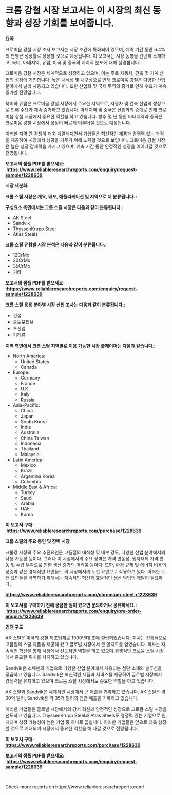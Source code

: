<p><h1>크롬 강철 시장 보고서는 이 시장의 최신 동향과 성장 기회를 보여줍니다.</h1></p><p><strong>요약</strong></p>
<p><p>크로미움 강철 시장 조사 보고서는 시장 조건에 특화되어 있으며, 예측 기간 동안 6.4%의 연평균 성장률로 성장할 것으로 예상됩니다. 이 보고서는 시장 동향을 간단히 소개하고, 북미, 아태지역, 유럽, 미국 및 중국의 지리적 분포에 대해 설명합니다.</p><p>크로미움 강철 시장은 세계적으로 성장하고 있으며, 이는 주로 자동차, 건축 및 기계 산업의 성장에 기인합니다. 높은 내식성 및 내구성으로 인해 크로미움 강철은 다양한 산업 분야에서 널리 사용되고 있습니다. 또한 산업화 및 국제 무역의 증가로 인해 수요가 계속 증가할 전망입니다.</p><p>북미와 유럽은 크로미움 강철 시장에서 주요한 지역으로, 자동차 및 건축 산업의 성장으로 인해 수요가 계속 증가하고 있습니다. 아태지역 및 중국은 산업화의 증대로 인해 크로미움 강철 시장에서 중요한 역할을 하고 있습니다. 향후 몇 년 동안 아태지역과 중국은 크로미움 강철 시장에서 성장이 빠르게 이루어질 것으로 예상됩니다.</p><p>이러한 지역 간 경쟁이 더욱 치열해지면서 기업들은 혁신적인 제품과 경쟁력 있는 가격을 제공하여 시장에서 성공을 거두기 위해 노력할 것으로 보입니다. 크로미움 강철 시장은 높은 성장 잠재력을 가지고 있으며, 예측 기간 동안 안정적인 성장을 이어나갈 것으로 전망됩니다.</p></p>
<p><strong>보고서의 샘플 PDF를 받으세요: &nbsp;<a href="https://www.reliableresearchreports.com/enquiry/request-sample/1228639">https://www.reliableresearchreports.com/enquiry/request-sample/1228639</a></strong></p>
<p><strong>시장 세분화:</strong></p>
<p><strong> 크롬 스틸 시장은 개요, 배포, 애플리케이션 및 지역으로 더 분류됩니다. :</strong></p>
<p><strong>구성요소 측면에서는 크롬 스틸 시장은 다음과 같이 분류됩니다.:</strong></p>
<p><ul><li>AK Steel</li><li>Sandvik</li><li>ThyssenKrupp Steel</li><li>Atlas Steels</li></ul></p>
<p><strong> 크롬 스틸 유형별 시장 분석은 다음과 같이 분류됩니다.:</strong></p>
<p><ul><li>12CrMo</li><li>20CrMo</li><li>35CrMo</li><li>기타</li></ul></p>
<p><strong>보고서의 샘플 PDF를 받으세요 :<a href="https://www.reliableresearchreports.com/enquiry/request-sample/1228639">https://www.reliableresearchreports.com/enquiry/request-sample/1228639</a></strong></p>
<p><strong> 크롬 스틸 응용 분야별 시장 산업 조사는 다음과 같이 분류됩니다.:</strong></p>
<p><ul><li>건설</li><li>오토모티브</li><li>조선업</li><li>기계류</li></ul></p>
<p><strong>지역 측면에서 크롬 스틸 지역별로 이용 가능한 시장 플레이어는 다음과 같습니다.:</strong></p>
<p><ul>
    <li>
        North America:
        <ul>
            <li>United States</li>
            <li>Canada</li>
        </ul>
    </li>
    <li>
        Europe:
        <ul>
            <li>Germany</li>
            <li>France</li>
            <li>U.K.</li>
            <li>Italy</li>
            <li>Russia</li>
        </ul>
    </li>
    <li>
        Asia-Pacific:
        <ul>
            <li>China</li>
            <li>Japan</li>
            <li>South Korea</li>
            <li>India</li>
            <li>Australia</li>
            <li>China Taiwan</li>
            <li>Indonesia</li>
            <li>Thailand</li>
            <li>Malaysia</li>
        </ul>
    </li>
    <li>
        Latin America:
        <ul>
            <li>Mexico</li>
            <li>Brazil</li>
            <li>Argentina Korea</li>
            <li>Colombia</li>
        </ul>
    </li>
    <li>
        Middle East & Africa:
        <ul>
            <li>Turkey</li>
            <li>Saudi</li>
            <li>Arabia</li>
            <li>UAE</li>
            <li>Korea</li>
        </ul>
    </li>
    </ul></p>
<p><strong>이 보고서 구매: &nbsp;<a href="https://www.reliableresearchreports.com/purchase/1228639">https://www.reliableresearchreports.com/purchase/1228639</a></strong></p>
<p><strong>크롬 스틸의 주요 동인 및 장벽 시장</strong></p>
<p><p>크롬강 시장의 주요 추진요인은 고품질의 내식성 및 내부 강도, 다양한 산업 분야에서의 사용 가능성 등이다. 그러나 이 시장에서의 주요 장벽은 가격 변동성, 원자재의 가격 변동 및 수급 부족으로 인한 생산 증가의 어려움 등이다. 또한, 환경 규제 및 에너지 비용의 상승과 같은 경제적인 요인들도 이 시장에서의 도전 요인으로 작용하고 있다. 이러한 도전 요인들을 극복하기 위해서는 지속적인 혁신과 효율적인 생산 방법의 개발이 필요하다.</p></p>
<p><strong><a href="https://www.reliableresearchreports.com/chromium-steel-r1228639">https://www.reliableresearchreports.com/chromium-steel-r1228639</a></strong></p>
<p><strong>이 보고서를 구매하기 전에 궁금한 점이 있으면 문의하거나 공유하세요.: &nbsp;<a href="https://www.reliableresearchreports.com/enquiry/pre-order-enquiry/1228639">https://www.reliableresearchreports.com/enquiry/pre-order-enquiry/1228639</a></strong></p>
<p><strong>경쟁 구도</strong></p>
<p><p>AK 스틸은 미국의 강철 제조업체로 1900년대 초에 설립되었습니다. 회사는 전통적으로 고품질의 스틸 제품을 제공해 왔고 글로벌 시장에서 큰 인지도를 얻었습니다. 회사는 지속적인 혁신을 통해 시장에서 선도적인 역할을 하고 있으며 경쟁적인 크로뮴 스틸 시장에서 중요한 위치를 차지하고 있습니다.</p><p>Sandvik은 스웨덴의 기업으로 다양한 산업 분야에서 사용되는 첨단 소재와 솔루션을 공급하고 있습니다. Sandvik은 혁신적인 제품과 서비스를 제공하여 글로벌 시장에서 경쟁력을 유지하고 있으며 크로뮴 스틸 시장에서도 중요한 역할을 하고 있습니다.</p><p>AK 스틸과 Sandvik은 세계적인 시장에서 큰 매출을 기록하고 있습니다. AK 스틸은 약 30억 달러, Sandvik은 약 35억 달러의 연간 매출을 기록하고 있습니다.</p><p>이러한 기업들은 글로벌 시장에서의 강저 혁신과 안정적인 성장으로 크로뮴 스틸 시장을 선도하고 있습니다. ThyssenKrupp Steel과 Atlas Steels도 경쟁력 있는 기업으로 인지되며 성장 가능성이 높은 기업 중 하나로 꼽힙니다. 이러한 기업들은 앞으로 더욱 성장할 것으로 기대되며 시장에서 중요한 역할을 해 나갈 것으로 전망됩니다.</p></p>
<p><strong>이 보고서 구매: &nbsp; <a href="https://www.reliableresearchreports.com/purchase/1228639">https://www.reliableresearchreports.com/purchase/1228639</a></strong></p>
<p><strong>보고서의 샘플 PDF를 받으세요: &nbsp;<a href="https://www.reliableresearchreports.com/enquiry/request-sample/1228639">https://www.reliableresearchreports.com/enquiry/request-sample/1228639</a></strong><strong></strong></p>
<p>&nbsp;</p>
<p>Check more reports on https://www.reliableresearchreports.com/</p>